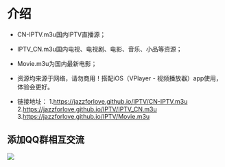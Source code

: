 # 介绍
- CN-IPTV.m3u国内IPTV直播源；
- IPTV_CN.m3u国内电视、电视剧、电影、音乐、小品等资源；
- Movie.m3u为国内最新电影；
- 资源均来源于网络，请勿商用！搭配iOS（VPlayer - 视频播放器）app使用，体验会更好。

- 链接地址：
  1.https://jazzforlove.github.io/IPTV/CN-IPTV.m3u
  2.https://jazzforlove.github.io/IPTV/IPTV_CN.m3u
  3.https://jazzforlove.github.io/IPTV/Movie.m3u

## 添加QQ群相互交流
![](https://jazzforlove.github.io/imgs/794BF61EFA11C9C88B474F8F792B8FAE.png)
